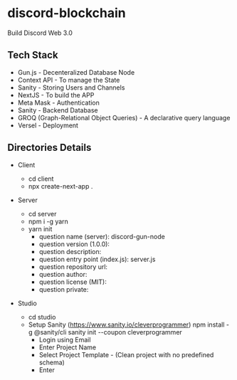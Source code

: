 # discord-blockchain

Build Discord Web 3.0

## Tech Stack

- Gun.js - Decenteralized Database Node
- Context API - To manage the State
- Sanity - Storing Users and Channels
- NextJS - To build the APP
- Meta Mask - Authentication
- Sanity - Backend Database
- GROQ (Graph-Relational Object Queries) - A declarative query language
- Versel - Deployment

## Directories Details

- Client

  - cd client
  - npx create-next-app .

- Server

  - cd server
  - npm i -g yarn
  - yarn init
    - question name (server): discord-gun-node
    - question version (1.0.0):
    - question description:
    - question entry point (index.js): server.js
    - question repository url:
    - question author:
    - question license (MIT):
    - question private:

- Studio

  - cd studio
  - Setup Sanity (https://www.sanity.io/cleverprogrammer)
    npm install -g @sanity/cli
    sanity init --coupon cleverprogrammer
    - Login using Email
    - Enter Project Name
    - Select Project Template - (Clean project with no predefined schema)
    - Enter
